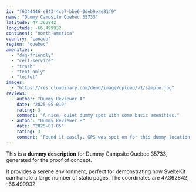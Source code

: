 ```yaml
---
id: "f6344446-e843-4ce7-bbe6-0deb9eae81f9"
name: "Dummy Campsite Quebec 35733"
latitude: 47.362842
longitude: -66.499932
continent: "north-america"
country: "canada"
region: "quebec"
amenities:
  - "dog-friendly"
  - "cell-service"
  - "trash"
  - "tent-only"
  - "toilet"
images:
  - "https://res.cloudinary.com/demo/image/upload/v1/sample.jpg"
reviews:
  - author: "Dummy Reviewer A"
    date: "2025-05-019"
    rating: 3
    comment: "A nice, quiet dummy spot with some basic amenities."
  - author: "Dummy Reviewer B"
    date: "2025-01-05"
    rating: 3
    comment: "Found it easily. GPS was spot on for this dummy location."
---
```


This is a **dummy description** for Dummy Campsite Quebec 35733, generated for the proof of concept.

It provides a serene environment, perfect for demonstrating how SvelteKit can handle a large number of static pages. The coordinates are 47.362842, -66.499932.
